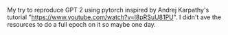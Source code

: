 My try to reproduce GPT 2 using pytorch inspired by Andrej Karpathy's tutorial "https://www.youtube.com/watch?v=l8pRSuU81PU".
I didn't ave the resources to do a full epoch on it so maybe one day.
